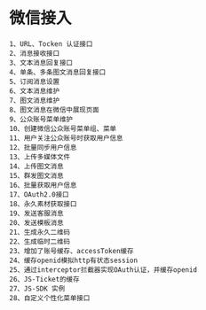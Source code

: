 微信接入
==================
	1、URL、Tocken 认证接口
	2、消息接收接口
	3、文本消息回复接口
	4、单条、多条图文消息回复接口
	5、订阅消息设置
	6、文本消息维护
	7、图文消息维护
	8、图文消息在微信中展现页面
	9、公众账号菜单维护
	10、创建微信公众账号菜单组、菜单
	11、用户关注公众账号时获取用户信息
	12、批量同步用户信息
	13、上传多媒体文件
	14、上传图文消息
	15、群发图文消息
	16、批量获取用户信息
	17、OAuth2.0接口
	18、永久素材获取接口
	19、发送客服消息
	20、发送模板消息
	21、生成永久二维码
	22、生成临时二维码
	23、增加了账号缓存、accessToken缓存
	24、缓存openid模拟http有状态session
	25、通过interceptor拦截器实现OAuth认证，并缓存openid
	26、JS-Ticket的缓存
	27、JS-SDK 实例
	28、自定义个性化菜单接口




